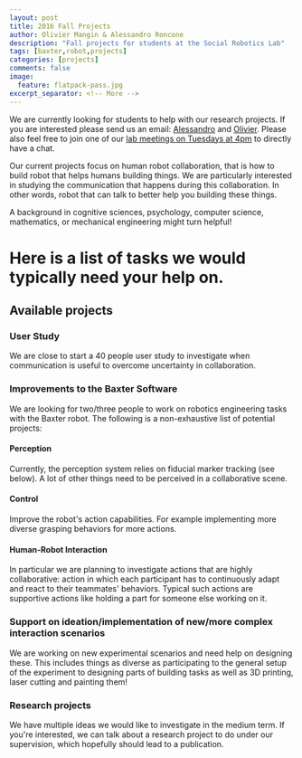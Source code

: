 ```yaml
---
layout: post
title: 2016 Fall Projects
author: Olivier Mangin & Alessandro Roncone
description: "Fall projects for students at the Social Robotics Lab"
tags: [baxter,robot,projects]
categories: [projects]
comments: false
image:
  feature: flatpack-pass.jpg
excerpt_separator: <!-- More -->
---
```


We are currently looking for students to help with our research projects. If you are interested please send us an email: [Alessandro](mailto:alessandro.rancone@yale.edu) and [Olivier](mailto:olivier.mangin@yale.edu). Please also feel free to join one of our [lab meetings on Tuesdays at 4pm](http://scazlab.yale.edu/news/fall-semester-lab-meetings-update) to directly have a chat.

Our current projects focus on human robot collaboration, that is how to build robot that helps humans building things. We are particularly interested in studying the communication that happens during this collaboration. In other words, robot that can talk to better help you building these things.

A background in cognitive sciences, psychology, computer science, mathematics, or mechanical engineering might turn helpful!

<!-- More -->

Here is a list of tasks we would typically need your help on.
=======

## Available projects

### User Study

We are close to start a 40 people user study to investigate when communication is useful to overcome uncertainty in collaboration.

### Improvements to the Baxter Software

We are looking for two/three people to work on robotics engineering tasks with the Baxter robot. The following is a non-exhaustive list of potential projects:

#### Perception

Currently, the perception system relies on fiducial marker tracking (see below). A lot of other things need to be perceived in a collaborative scene.

#### Control

Improve the robot's action capabilities. For example implementing more diverse grasping behaviors for more actions.

#### Human-Robot Interaction

In particular we are planning to investigate actions that are highly collaborative: action in which each participant has to continuously adapt and react to their teammates' behaviors. Typical such actions are supportive actions like holding a part for someone else working on it.

### Support on ideation/implementation of new/more complex interaction scenarios

We are working on new experimental scenarios and need help on designing these. This includes things as diverse as participating to the general setup of the experiment to designing parts of building tasks as well as 3D printing, laser cutting and painting them!

### Research projects

We have multiple ideas we would like to investigate in the medium term. If you're interested, we can talk about a research project to do under our supervision, which hopefully should lead to a publication.
